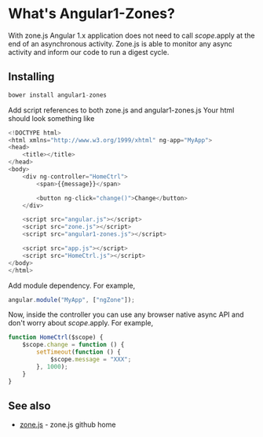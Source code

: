 # What's Angular1-Zones?

With zone.js Angular 1.x application does not need to call $scope.$apply at the end of an asynchronous activity. Zone.js is able to monitor any async activity and inform our code to run a digest cycle.

## Installing

```javascript
bower install angular1-zones
```

Add script references to both zone.js and angular1-zones.js
Your html should look something like

```javascript
<!DOCTYPE html>
<html xmlns="http://www.w3.org/1999/xhtml" ng-app="MyApp">
<head>
    <title></title>
</head>
<body>
    <div ng-controller="HomeCtrl">
        <span>{{message}}</span>

        <button ng-click="change()">Change</button>
    </div>

    <script src="angular.js"></script>
    <script src="zone.js"></script>
    <script src="angular1-zones.js"></script>

    <script src="app.js"></script>
    <script src="HomeCtrl.js"></script>
</body>
</html>
```

Add module dependency. For example,

```javascript
angular.module("MyApp", ["ngZone"]);
```

Now, inside the controller you can use any browser native async API and don't worry about $scope.$apply. For example,

```javascript
function HomeCtrl($scope) {
    $scope.change = function () {
        setTimeout(function () {
            $scope.message = "XXX";
        }, 1000);
    }
}
```

## See also
* [zone.js](https://github.com/btford/zone.js/) - zone.js github home
